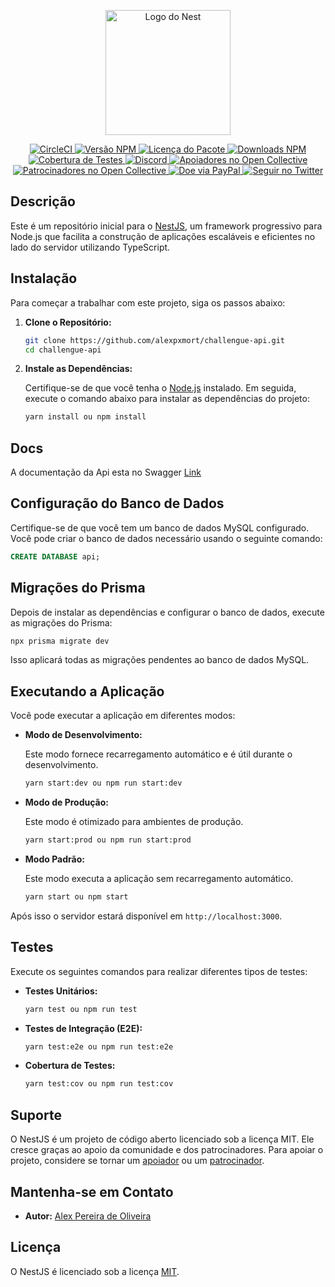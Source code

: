 <p align="center">
  <a href="http://nestjs.com/" target="_blank">
    <img src="https://nestjs.com/img/logo-small.svg" width="200" alt="Logo do Nest" />
  </a>
</p>

<p align="center">
  <a href="https://circleci.com/gh/nestjs/nest" target="_blank">
    <img src="https://img.shields.io/circleci/build/github/nestjs/nest/master" alt="CircleCI" />
  </a>
  <a href="https://www.npmjs.com/package/@nestjs/core" target="_blank">
    <img src="https://img.shields.io/npm/v/@nestjs/core.svg" alt="Versão NPM" />
  </a>
  <a href="https://www.npmjs.com/package/@nestjs/core" target="_blank">
    <img src="https://img.shields.io/npm/l/@nestjs/core.svg" alt="Licença do Pacote" />
  </a>
  <a href="https://www.npmjs.com/package/@nestjs/common" target="_blank">
    <img src="https://img.shields.io/npm/dm/@nestjs/common.svg" alt="Downloads NPM" />
  </a>
  <a href="https://coveralls.io/github/nestjs/nest?branch=master" target="_blank">
    <img src="https://coveralls.io/repos/github/nestjs/nest/badge.svg?branch=master" alt="Cobertura de Testes" />
  </a>
  <a href="https://discord.gg/G7Qnnhy" target="_blank">
    <img src="https://img.shields.io/badge/discord-online-brightgreen.svg" alt="Discord" />
  </a>
  <a href="https://opencollective.com/nest#backer" target="_blank">
    <img src="https://opencollective.com/nest/backers/badge.svg" alt="Apoiadores no Open Collective" />
  </a>
  <a href="https://opencollective.com/nest#sponsor" target="_blank">
    <img src="https://opencollective.com/nest/sponsors/badge.svg" alt="Patrocinadores no Open Collective" />
  </a>
  <a href="https://paypal.me/kamilmysliwiec" target="_blank">
    <img src="https://img.shields.io/badge/Donate-PayPal-ff3f59.svg" alt="Doe via PayPal" />
  </a>
  <a href="https://twitter.com/nestframework" target="_blank">
    <img src="https://img.shields.io/twitter/follow/nestframework.svg?style=social&label=Seguir" alt="Seguir no Twitter" />
  </a>
</p>

## Descrição

Este é um repositório inicial para o [NestJS](https://github.com/nestjs/nest), um framework progressivo para Node.js que facilita a construção de aplicações escaláveis e eficientes no lado do servidor utilizando TypeScript.

## Instalação

Para começar a trabalhar com este projeto, siga os passos abaixo:

1. **Clone o Repositório:**

   ```bash
   git clone https://github.com/alexpxmort/challengue-api.git
   cd challengue-api
   ```

2. **Instale as Dependências:**

   Certifique-se de que você tenha o [Node.js](https://nodejs.org) instalado. Em seguida, execute o comando abaixo para instalar as dependências do projeto:

   ```bash
   yarn install ou npm install
   ```

## Docs

A documentação da Api esta no Swagger [Link](http://localhost:3000/api-docs)

## Configuração do Banco de Dados

Certifique-se de que você tem um banco de dados MySQL configurado. Você pode criar o banco de dados necessário usando o seguinte comando:

```sql
CREATE DATABASE api;
```

## Migrações do Prisma

Depois de instalar as dependências e configurar o banco de dados, execute as migrações do Prisma:

```bash
npx prisma migrate dev
```

Isso aplicará todas as migrações pendentes ao banco de dados MySQL.

## Executando a Aplicação

Você pode executar a aplicação em diferentes modos:

- **Modo de Desenvolvimento:**

  Este modo fornece recarregamento automático e é útil durante o desenvolvimento.

  ```bash
  yarn start:dev ou npm run start:dev
  ```

- **Modo de Produção:**

  Este modo é otimizado para ambientes de produção.

  ```bash
  yarn start:prod ou npm run start:prod
  ```

- **Modo Padrão:**

  Este modo executa a aplicação sem recarregamento automático.

  ```bash
  yarn start ou npm start
  ```

Após isso o servidor estará disponível em `http://localhost:3000`.

## Testes

Execute os seguintes comandos para realizar diferentes tipos de testes:

- **Testes Unitários:**

  ```bash
  yarn test ou npm run test
  ```

- **Testes de Integração (E2E):**

  ```bash
  yarn test:e2e ou npm run test:e2e
  ```

- **Cobertura de Testes:**

  ```bash
  yarn test:cov ou npm run test:cov
  ```

## Suporte

O NestJS é um projeto de código aberto licenciado sob a licença MIT. Ele cresce graças ao apoio da comunidade e dos patrocinadores. Para apoiar o projeto, considere se tornar um [apoiador](https://opencollective.com/nest#backer) ou um [patrocinador](https://opencollective.com/nest#sponsor).

## Mantenha-se em Contato

- **Autor:** [Alex Pereira de Oliveira](https://www.linkedin.com/in/alex-pereira-de-oliveira-628245160/)

## Licença

O NestJS é licenciado sob a licença [MIT](LICENSE).

